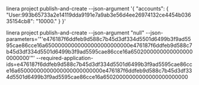 linera project publish-and-create --json-argument '{ "accounts": {
        "User:993b65733a2e14119dda9191e7a9ab3e56d4ee26974132ce4454b03635154cb8": "10000."
    } }'


linera project publish-and-create --json-argument "null" --json-parameters='"'e476187f6ddfeb9d588c7b45d3df334d5501d6499b3f9ad5595cae86cce16a65000000000000000000000000e476187f6ddfeb9d588c7b45d3df334d5501d6499b3f9ad5595cae86cce16a65020000000000000000000000'"' --required-application-ids=e476187f6ddfeb9d588c7b45d3df334d5501d6499b3f9ad5595cae86cce16a65000000000000000000000000e476187f6ddfeb9d588c7b45d3df334d5501d6499b3f9ad5595cae86cce16a65020000000000000000000000
